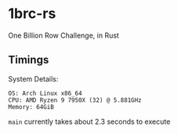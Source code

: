# 1brc-rs

One Billion Row Challenge, in Rust


## Timings

System Details:

```
OS: Arch Linux x86_64
CPU: AMD Ryzen 9 7950X (32) @ 5.881GHz
Memory: 64GiB
```

`main` currently takes about 2.3 seconds to execute
